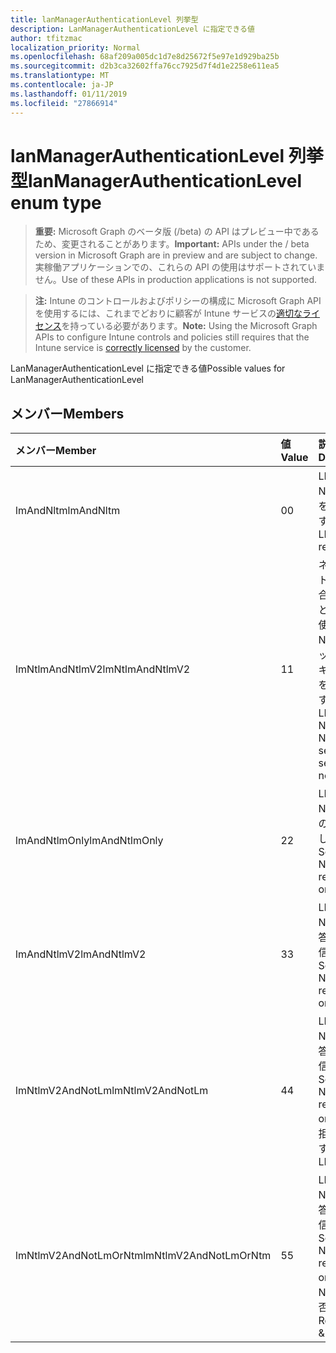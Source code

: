 ```yaml
---
title: lanManagerAuthenticationLevel 列挙型
description: LanManagerAuthenticationLevel に指定できる値
author: tfitzmac
localization_priority: Normal
ms.openlocfilehash: 68af209a005dc1d7e8d25672f5e97e1d929ba25b
ms.sourcegitcommit: d2b3ca32602ffa76cc7925d7f4d1e2258e611ea5
ms.translationtype: MT
ms.contentlocale: ja-JP
ms.lasthandoff: 01/11/2019
ms.locfileid: "27866914"
---
```

# <a name="lanmanagerauthenticationlevel-enum-type"></a><span data-ttu-id="e695c-103">lanManagerAuthenticationLevel 列挙型</span><span class="sxs-lookup"><span data-stu-id="e695c-103">lanManagerAuthenticationLevel enum type</span></span>

> <span data-ttu-id="e695c-104">**重要:** Microsoft Graph のベータ版 (/beta) の API はプレビュー中であるため、変更されることがあります。</span><span class="sxs-lookup"><span data-stu-id="e695c-104">**Important:** APIs under the / beta version in Microsoft Graph are in preview and are subject to change.</span></span> <span data-ttu-id="e695c-105">実稼働アプリケーションでの、これらの API の使用はサポートされていません。</span><span class="sxs-lookup"><span data-stu-id="e695c-105">Use of these APIs in production applications is not supported.</span></span>

> <span data-ttu-id="e695c-106">**注:** Intune のコントロールおよびポリシーの構成に Microsoft Graph API を使用するには、これまでどおりに顧客が Intune サービスの[適切なライセンス](https://go.microsoft.com/fwlink/?linkid=839381)を持っている必要があります。</span><span class="sxs-lookup"><span data-stu-id="e695c-106">**Note:** Using the Microsoft Graph APIs to configure Intune controls and policies still requires that the Intune service is [correctly licensed](https://go.microsoft.com/fwlink/?linkid=839381) by the customer.</span></span>

<span data-ttu-id="e695c-107">LanManagerAuthenticationLevel に指定できる値</span><span class="sxs-lookup"><span data-stu-id="e695c-107">Possible values for LanManagerAuthenticationLevel</span></span>
## <a name="members"></a><span data-ttu-id="e695c-108">メンバー</span><span class="sxs-lookup"><span data-stu-id="e695c-108">Members</span></span>
|<span data-ttu-id="e695c-109">メンバー</span><span class="sxs-lookup"><span data-stu-id="e695c-109">Member</span></span>|<span data-ttu-id="e695c-110">値</span><span class="sxs-lookup"><span data-stu-id="e695c-110">Value</span></span>|<span data-ttu-id="e695c-111">説明</span><span class="sxs-lookup"><span data-stu-id="e695c-111">Description</span></span>|
|:---|:---|:---|
|<span data-ttu-id="e695c-112">lmAndNltm</span><span class="sxs-lookup"><span data-stu-id="e695c-112">lmAndNltm</span></span>|<span data-ttu-id="e695c-113">0</span><span class="sxs-lookup"><span data-stu-id="e695c-113">0</span></span>|<span data-ttu-id="e695c-114">LM と NTLM 応答を送信します。</span><span class="sxs-lookup"><span data-stu-id="e695c-114">Send LM & NTLM responses</span></span>|
|<span data-ttu-id="e695c-115">lmNtlmAndNtlmV2</span><span class="sxs-lookup"><span data-stu-id="e695c-115">lmNtlmAndNtlmV2</span></span>|<span data-ttu-id="e695c-116">1</span><span class="sxs-lookup"><span data-stu-id="e695c-116">1</span></span>|<span data-ttu-id="e695c-117">ネゴシエートされた場合は、LM と NTLM を使用して NTLMv2 セッション セキュリティを送信します。</span><span class="sxs-lookup"><span data-stu-id="e695c-117">Send LM & NTLM-use NTLMv2 session security if negotiated</span></span>|
|<span data-ttu-id="e695c-118">lmAndNtlmOnly</span><span class="sxs-lookup"><span data-stu-id="e695c-118">lmAndNtlmOnly</span></span>|<span data-ttu-id="e695c-119">2</span><span class="sxs-lookup"><span data-stu-id="e695c-119">2</span></span>|<span data-ttu-id="e695c-120">LM と NTLM 応答のみを送信します。</span><span class="sxs-lookup"><span data-stu-id="e695c-120">Send LM & NTLM responses only</span></span>|
|<span data-ttu-id="e695c-121">lmAndNtlmV2</span><span class="sxs-lookup"><span data-stu-id="e695c-121">lmAndNtlmV2</span></span>|<span data-ttu-id="e695c-122">3</span><span class="sxs-lookup"><span data-stu-id="e695c-122">3</span></span>|<span data-ttu-id="e695c-123">LM と NTLMv2 応答のみを送信します。</span><span class="sxs-lookup"><span data-stu-id="e695c-123">Send LM & NTLMv2 responses only</span></span>|
|<span data-ttu-id="e695c-124">lmNtlmV2AndNotLm</span><span class="sxs-lookup"><span data-stu-id="e695c-124">lmNtlmV2AndNotLm</span></span>|<span data-ttu-id="e695c-125">4</span><span class="sxs-lookup"><span data-stu-id="e695c-125">4</span></span>|<span data-ttu-id="e695c-126">LM と NTLMv2 応答のみを送信します。</span><span class="sxs-lookup"><span data-stu-id="e695c-126">Send LM & NTLMv2 responses only.</span></span> <span data-ttu-id="e695c-127">LM を拒否します。</span><span class="sxs-lookup"><span data-stu-id="e695c-127">Refuse LM</span></span>|
|<span data-ttu-id="e695c-128">lmNtlmV2AndNotLmOrNtm</span><span class="sxs-lookup"><span data-stu-id="e695c-128">lmNtlmV2AndNotLmOrNtm</span></span>|<span data-ttu-id="e695c-129">5</span><span class="sxs-lookup"><span data-stu-id="e695c-129">5</span></span>|<span data-ttu-id="e695c-130">LM と NTLMv2 応答のみを送信します。</span><span class="sxs-lookup"><span data-stu-id="e695c-130">Send LM & NTLMv2 responses only.</span></span> <span data-ttu-id="e695c-131">LM と NTLM を拒否します。</span><span class="sxs-lookup"><span data-stu-id="e695c-131">Refuse LM & NTLM</span></span>|





